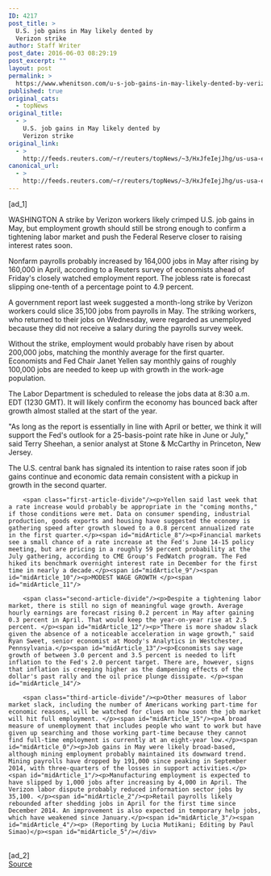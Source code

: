 ```yaml
---
ID: 4217
post_title: >
  U.S. job gains in May likely dented by
  Verizon strike
author: Staff Writer
post_date: 2016-06-03 08:29:19
post_excerpt: ""
layout: post
permalink: >
  https://www.whenitson.com/u-s-job-gains-in-may-likely-dented-by-verizon-strike/
published: true
original_cats:
  - topNews
original_title:
  - >
    U.S. job gains in May likely dented by
    Verizon strike
original_link:
  - >
    http://feeds.reuters.com/~r/reuters/topNews/~3/HxJfeIejJhg/us-usa-economy-idUSKCN0YO1I8
canonical_url:
  - >
    http://feeds.reuters.com/~r/reuters/topNews/~3/HxJfeIejJhg/us-usa-economy-idUSKCN0YO1I8
---
```

 [ad_1]
<br><div id="articleText">
<span id="midArticle_start"/>

<span id="midArticle_0"/><span class="focusParagraph" readability="5"><p><span class="articleLocation">WASHINGTON</span> A strike by Verizon workers likely crimped U.S. job gains in May, but employment growth should still be strong enough to confirm a tightening labor market and push the Federal Reserve closer to raising interest rates soon.</p></span><span id="midArticle_1"/><p>Nonfarm payrolls probably increased by 164,000 jobs in May after rising by 160,000 in April, according to a Reuters survey of economists ahead of Friday's closely watched employment report. The jobless rate is forecast slipping one-tenth of a percentage point to 4.9 percent.</p><span id="midArticle_2"/><p>A government report last week suggested a month-long strike by Verizon workers could slice 35,100 jobs from payrolls in May. The striking workers, who returned to their jobs on Wednesday, were regarded as unemployed because they did not receive a salary during the payrolls survey week. </p><span id="midArticle_3"/><p>Without the strike, employment would probably have risen by about 200,000 jobs, matching the monthly average for the first quarter. Economists and Fed Chair Janet Yellen say monthly gains of roughly 100,000 jobs are needed to keep up with growth in the work-age population.</p><span id="midArticle_4"/><p>The Labor Department is scheduled to release the jobs data at 8:30 a.m. EDT (1230 GMT). It will likely confirm the economy has bounced back after growth almost stalled at the start of the year. </p><span id="midArticle_5"/><p>"As long as the report is essentially in line with April or better, we think it will support the Fed's outlook for a 25-basis-point rate hike in June or July," said Terry Sheehan, a senior analyst at Stone &amp; McCarthy in Princeton, New Jersey.</p><span id="midArticle_6"/><p>The U.S. central bank has signaled its intention to raise rates soon if job gains continue and economic data remain consistent with a pickup in growth in the second quarter. </p><span id="midArticle_7"/>
        
        <span class="first-article-divide"/><p>Yellen said last week that a rate increase would probably be appropriate in the "coming months," if those conditions were met. Data on consumer spending, industrial production, goods exports and housing have suggested the economy is gathering speed after growth slowed to a 0.8 percent annualized rate in the first quarter.</p><span id="midArticle_8"/><p>Financial markets see a small chance of a rate increase at the Fed's June 14-15 policy meeting, but are pricing in a roughly 59 percent probability at the July gathering, according to CME Group's FedWatch program. The Fed hiked its benchmark overnight interest rate in December for the first time in nearly a decade.</p><span id="midArticle_9"/><span id="midArticle_10"/><p>MODEST WAGE GROWTH </p><span id="midArticle_11"/>
        
        <span class="second-article-divide"/><p>Despite a tightening labor market, there is still no sign of meaningful wage growth. Average hourly earnings are forecast rising 0.2 percent in May after gaining 0.3 percent in April. That would keep the year-on-year rise at 2.5 percent. </p><span id="midArticle_12"/><p>"There is more shadow slack given the absence of a noticeable acceleration in wage growth," said Ryan Sweet, senior economist at Moody's Analytics in Westchester, Pennsylvania.</p><span id="midArticle_13"/><p>Economists say wage growth of between 3.0 percent and 3.5 percent is needed to lift inflation to the Fed's 2.0 percent target. There are, however, signs that inflation is creeping higher as the dampening effects of the dollar's past rally and the oil price plunge dissipate. </p><span id="midArticle_14"/>
        
        <span class="third-article-divide"/><p>Other measures of labor market slack, including the number of Americans working part-time for economic reasons, will be watched for clues on how soon the job market will hit full employment. </p><span id="midArticle_15"/><p>A broad measure of unemployment that includes people who want to work but have given up searching and those working part-time because they cannot find full-time employment is currently at an eight-year low.</p><span id="midArticle_0"/><p>Job gains in May were likely broad-based, although mining employment probably maintained its downward trend. Mining payrolls have dropped by 191,000 since peaking in September 2014, with three-quarters of the losses in support activities.</p><span id="midArticle_1"/><p>Manufacturing employment is expected to have slipped by 1,000 jobs after increasing by 4,000 in April. The Verizon labor dispute probably reduced information sector jobs by 35,100. </p><span id="midArticle_2"/><p>Retail payrolls likely rebounded after shedding jobs in April for the first time since December 2014. An improvement is also expected in temporary help jobs, which have weakened since January.</p><span id="midArticle_3"/><span id="midArticle_4"/><p> (Reporting by Lucia Mutikani; Editing by Paul Simao)</p><span id="midArticle_5"/></div>
<br>[ad_2]
<br><a href="http://feeds.reuters.com/~r/reuters/topNews/~3/HxJfeIejJhg/us-usa-economy-idUSKCN0YO1I8">Source </a>